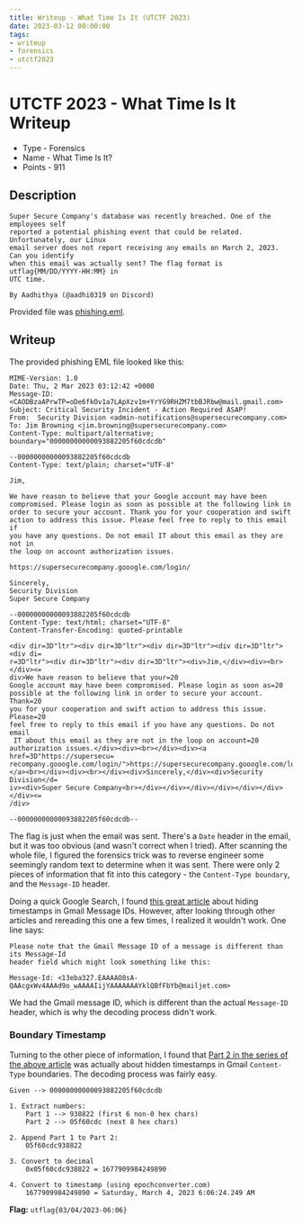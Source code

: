 ```yaml
---
title: Writeup - What Time Is It (UTCTF 2023)
date: 2023-03-12 00:00:00
tags: 
- writeup
- forensics
- utctf2023
---
```


# UTCTF 2023 - What Time Is It Writeup
* Type - Forensics
* Name - What Time Is It?
* Points - 911

## Description
```
Super Secure Company's database was recently breached. One of the employees self 
reported a potential phishing event that could be related. Unfortunately, our Linux 
email server does not report receiving any emails on March 2, 2023. Can you identify 
when this email was actually sent? The flag format is utflag{MM/DD/YYYY-HH:MM} in 
UTC time.

By Aadhithya (@aadhi0319 on Discord)
```

Provided file was [phishing.eml](/static/utctf-whattimeisit/phishing.eml). 

## Writeup
The provided phishing EML file looked like this:

```
MIME-Version: 1.0
Date: Thu, 2 Mar 2023 03:12:42 +0000
Message-ID: <CAODBzaAPrwTP=oDe6fkOv1a7LApXzv1m+YrYG9RHZM7tbBJRbw@mail.gmail.com>
Subject: Critical Security Incident - Action Required ASAP!
From:  Security Division <admin-notifications@supersecurecompany.com>
To: Jim Browning <jim.browning@supersecurecompany.com>
Content-Type: multipart/alternative; boundary="00000000000093882205f60cdcdb"

--00000000000093882205f60cdcdb
Content-Type: text/plain; charset="UTF-8"

Jim,

We have reason to believe that your Google account may have been
compromised. Please login as soon as possible at the following link in
order to secure your account. Thank you for your cooperation and swift
action to address this issue. Please feel free to reply to this email if
you have any questions. Do not email IT about this email as they are not in
the loop on account authorization issues.

https://supersecurecompany.gooogle.com/login/

Sincerely,
Security Division
Super Secure Company

--00000000000093882205f60cdcdb
Content-Type: text/html; charset="UTF-8"
Content-Transfer-Encoding: quoted-printable

<div dir=3D"ltr"><div dir=3D"ltr"><div dir=3D"ltr"><div dir=3D"ltr"><div di=
r=3D"ltr"><div dir=3D"ltr"><div dir=3D"ltr"><div>Jim,</div><div><br></div><=
div>We have reason to believe that your=20
Google account may have been compromised. Please login as soon as=20
possible at the following link in order to secure your account. Thank=20
you for your cooperation and swift action to address this issue. Please=20
feel free to reply to this email if you have any questions. Do not email
 IT about this email as they are not in the loop on account=20
authorization issues.</div><div><br></div><div><a href=3D"https://supersecu=
recompany.gooogle.com/login/">https://supersecurecompany.gooogle.com/login/=
</a><br></div><div><br></div><div>Sincerely,</div><div>Security Division</d=
iv><div>Super Secure Company<br></div></div></div></div></div></div></div><=
/div>

--00000000000093882205f60cdcdb--
```

The flag is just when the email was sent. There's a `Date` header in the email, but it was too obvious (and wasn't correct when I tried). After scanning the whole file, I figured the forensics trick was to reverse engineer some seemingly random text to determine when it was sent. There were only 2 pieces of information that fit into this category - the `Content-Type boundary`, and the `Message-ID` header. 

Doing a quick Google Search, I found [this great article](https://www.metaspike.com/dates-gmail-message-id-thread-id-timestamps/) about hiding timestamps in Gmail Message IDs. However, after looking through other articles and rereading this one a few times, I realized it wouldn't work. One line says:

```
Please note that the Gmail Message ID of a message is different than its Message-Id 
header field which might look something like this:

Message-Id: <13eba327.EAAAAO8sA-QAAcgxWv4AAAd9o_wAAAAIijYAAAAAAAYklQBfFbYb@mailjet.com>
```

We had the Gmail message ID, which is different than the actual `Message-ID` header, which is why the decoding process didn't work. 

### Boundary Timestamp
Turning to the other piece of information, I found that [Part 2 in the series of the above article](https://www.metaspike.com/gmail-mime-boundary-delimiter-timestamps/) was actually about hidden timestamps in Gmail `Content-Type` boundaries. The decoding process was fairly easy. 

```
Given --> 00000000000093882205f60cdcdb

1. Extract numbers:
    Part 1 --> 938822 (first 6 non-0 hex chars)
    Part 2 --> 05f60cdc (next 8 hex chars)

2. Append Part 1 to Part 2:
    05f60cdc938822

3. Convert to decimal
    0x05f60cdc938822 = 1677909984249890

4. Convert to timestamp (using epochconverter.com)
    1677909984249890 = Saturday, March 4, 2023 6:06:24.249 AM
```

**Flag:** `utflag{03/04/2023-06:06}`